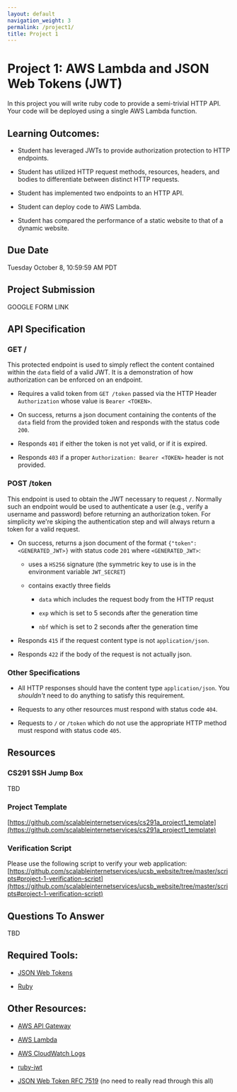 ```yaml
---
layout: default
navigation_weight: 3
permalink: /project1/
title: Project 1
---
```


# Project 1: AWS Lambda and JSON Web Tokens (JWT)

In this project you will write ruby code to provide a semi-trivial
HTTP API. Your code will be deployed using a single AWS Lambda function.

## Learning Outcomes:

- Student has leveraged JWTs to provide authorization protection to HTTP
  endpoints.

- Student has utilized HTTP request methods, resources, headers, and bodies to
  differentiate between distinct HTTP requests.

- Student has implemented two endpoints to an HTTP API.

- Student can deploy code to AWS Lambda.

- Student has compared the performance of a static website to that of a dynamic website.

## Due Date

Tuesday October 8, 10:59:59 AM PDT

## Project Submission

GOOGLE FORM LINK

## API Specification

### GET /

This protected endpoint is used to simply reflect the content contained within
the `data` field of a valid JWT. It is a demonstration of how authorization can
be enforced on an endpoint.

- Requires a valid token from `GET /token` passed via the HTTP Header
  `Authorization` whose value is `Bearer <TOKEN>`.

- On success, returns a json document containing the contents of the `data`
  field from the provided token and responds with the status code `200`.

- Responds `401` if either the token is not yet valid, or if it is expired.

- Responds `403` if a proper `Authorization: Bearer <TOKEN>` header is not
  provided.


### POST /token

This endpoint is used to obtain the JWT necessary to request `/`. Normally such
an endpoint would be used to authenticate a user (e.g., verify a username and
password) before returning an authorization token. For simplicity we're skiping
the authentication step and will always return a token for a valid request.

- On success, returns a json document of the format `{"token": <GENERATED_JWT>}`
  with status code `201` where `<GENERATED_JWT>`:

  - uses a `HS256` signature (the symmetric key to use is in the environment
    variable `JWT_SECRET`)

  - contains exactly three fields

    - `data` which includes the request body from the HTTP requst

    - `exp` which is set to 5 seconds after the generation time

    - `nbf` which is set to 2 seconds after the generation time

- Responds `415` if the request content type is not `application/json`.

- Responds `422` if the body of the request is not actually json.


### Other Specifications

- All HTTP responses should have the content type `application/json`. You
  _shouldn't_ need to do anything to satisfy this requirement.

- Requests to any other resources must respond with status code `404`.

- Requests to `/` or `/token` which do not use the appropriate HTTP method must
  respond with status code `405`.


## Resources

### CS291 SSH Jump Box

TBD

### Project Template

[https://github.com/scalableinternetservices/cs291a_project1_template](https://github.com/scalableinternetservices/cs291a_project1_template)

### Verification Script

Please use the following script to verify your web application:
[https://github.com/scalableinternetservices/ucsb_website/tree/master/scripts#project-1-verification-script](https://github.com/scalableinternetservices/ucsb_website/tree/master/scripts#project-1-verification-script)

## Questions To Answer

TBD

## Required Tools:

- [JSON Web Tokens](https://jwt.io/introduction/)

- [Ruby](https://www.ruby-lang.org/en/)

## Other Resources:

- [AWS API
  Gateway](https://us-west-2.console.aws.amazon.com/apigateway/home?region=us-west-2#/apis)

- [AWS
  Lambda](https://us-west-2.console.aws.amazon.com/lambda/home?region=us-west-2#/functions)

- [AWS CloudWatch
  Logs](https://us-west-2.console.aws.amazon.com/cloudwatch/home?region=us-west-2#logs:)

- [ruby-jwt](https://github.com/jwt/ruby-jwt)

- [JSON Web Token RFC 7519](https://tools.ietf.org/html/rfc7519) (no need to
  really read through this all)
